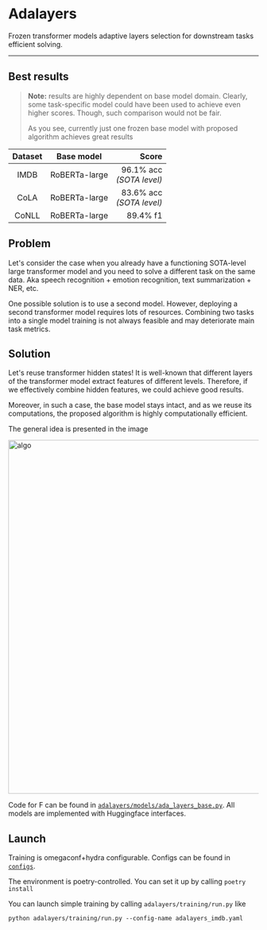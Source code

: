 # Adalayers

Frozen transformer models adaptive layers selection
for downstream tasks efficient solving.

---

## Best results

> **Note:** results are highly dependent on base model domain.
> Clearly, some task-specific model could have been used to
> achieve even higher scores. Though, such
> comparison would not be fair.
>
> As you see, currently just one frozen base model with proposed algorithm achieves great results 

| Dataset | Base model | Score |
|:-----------:|:--------------:|---------:|
| IMDB        | RoBERTa-large  | 96.1% acc <br>*(SOTA level)* |
| CoLA        | RoBERTa-large  | 83.6% acc <br>*(SOTA level)* |
| CoNLL       | RoBERTa-large  | 89.4% f1  |

## Problem

Let's consider the case when you already have a functioning SOTA-level large transformer model and you need to solve a different task on the same data.
Aka speech recognition + emotion recognition, text summarization + NER, etc.

One possible solution is to use a second model.
However, deploying a second transformer model requires lots of resources.
Combining two tasks into a single model training is not always feasible and may
deteriorate main task metrics.

## Solution

Let's reuse transformer hidden states! It is well-known that different
layers of the transformer model extract features of different levels. Therefore,
if we effectively combine hidden features, we could achieve good results.

Moreover, in such a case, the base model stays intact, and as we reuse its computations,
the proposed algorithm is highly computationally efficient.

The general idea is presented in the image

<img width="712" alt="algo" src="https://github.com/alexdremov/adalayers/assets/25539425/abbddae1-ba58-46cc-ad9a-672d38dca68f">

Code for F can be found in [`adalayers/models/ada_layers_base.py`](https://github.com/alexdremov/adalayers/blob/main/adalayers/models/ada_layers_base.py).
All models are implemented with Huggingface interfaces.

## Launch

Training is omegaconf+hydra configurable. Configs can be found in [`configs`](https://github.com/alexdremov/adalayers/tree/main/configs).

The environment is poetry-controlled. You can set it up by calling `poetry install`

You can launch simple training by calling `adalayers/training/run.py` like

```
python adalayers/training/run.py --config-name adalayers_imdb.yaml
```
